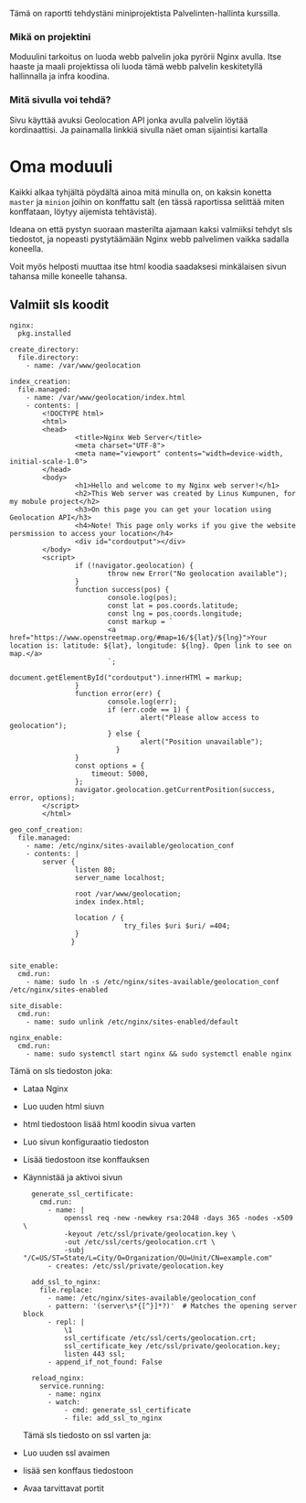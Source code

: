 
Tämä on raportti tehdystäni miniprojektista Palvelinten-hallinta kurssilla.

### Mikä on projektini
Moduulini tarkoitus on luoda webb palvelin joka pyrörii Nginx avulla. Itse haaste ja maali projektissa oli luoda tämä webb palvelin keskitetyllä hallinnalla ja infra koodina.

### Mitä sivulla voi tehdä?
Sivu käyttää avuksi Geolocation API jonka avulla palvelin löytää kordinaattisi. Ja painamalla linkkiä sivulla näet oman sijaintisi kartalla

# Oma moduuli
Kaikki alkaa tyhjältä pöydältä ainoa mitä minulla on, on kaksin konetta `master` ja `minion` joihin on konffattu salt (en tässä raportissa selittää miten konffataan, löytyy aijemista tehtävistä).

Ideana on että pystyn suoraan masterilta ajamaan kaksi valmiiksi tehdyt sls tiedostot, ja nopeasti pystytäämään Nginx webb palvelimen vaikka sadalla koneella.

Voit myös helposti muuttaa itse html koodia saadaksesi minkälaisen sivun tahansa mille koneelle tahansa.

## Valmiit sls koodit

    nginx:
      pkg.installed
    
    create_directory:
      file.directory:
        - name: /var/www/geolocation
    
    index_creation:
      file.managed:
        - name: /var/www/geolocation/index.html
        - contents: |
            <!DOCTYPE html>
            <html>
            <head>
                    <title>Nginx Web Server</title>
                    <meta charset="UTF-8">
                    <meta name="viewport" contents="width=device-width, initial-scale-1.0">
            </head>
            <body>
                    <h1>Hello and welcome to my Nginx web server!</h1>
                    <h2>This Web server was created by Linus Kumpunen, for my mobule project</h2>
                    <h3>On this page you can get your location using Geolocation API</h3>
                    <h4>Note! This page only works if you give the website persmission to access your location</h4>
                    <div id="cordoutput"></div>
            </body>
            <script>
                    if (!navigator.geolocation) {
                            throw new Error("No geolocation available");
                    }
                    function success(pos) {
                            console.log(pos);
                            const lat = pos.coords.latitude;
                            const lng = pos.coords.longitude;
                            const markup = `
                            <a href="https://www.openstreetmap.org/#map=16/${lat}/${lng}">Your location is: latitude: ${lat}, longitude: ${lng}. Open link to see on map.</a>
                            `;
                            document.getElementById("cordoutput").innerHTMl = markup;
                    }
                    function error(err) {
                            console.log(err);
                            if (err.code == 1) {
                                    alert("Please allow access to geolocation");
                            } else {
                                    alert("Position unavailable");
                              }
                    }
                    const options = {
                        timeout: 5000,
                    };
                    navigator.geolocation.getCurrentPosition(success, error, options);
            </script>
            </html>
    
    geo_conf_creation:
      file.managed:
        - name: /etc/nginx/sites-available/geolocation_conf
        - contents: |
            server {
                    listen 80;
                    server_name localhost;
    
                    root /var/www/geolocation;
                    index index.html;
    
                    location / {
                                try_files $uri $uri/ =404;
                    }
                   }
    
    
    site_enable:
      cmd.run:
        - name: sudo ln -s /etc/nginx/sites-available/geolocation_conf /etc/nginx/sites-enabled
    
    site_disable:
      cmd.run:
        - name: sudo unlink /etc/nginx/sites-enabled/default
    
    nginx_enable:
      cmd.run:
        - name: sudo systemctl start nginx && sudo systemctl enable nginx

Tämä on sls tiedoston joka:

- Lataa Nginx
- Luo uuden html siuvn
- html tiedostoon lisää html koodin sivua varten
- Luo sivun konfiguraatio tiedoston
- Lisää tiedostoon itse konffauksen
- Käynnistää ja aktivoi sivun


        generate_ssl_certificate:
          cmd.run:
            - name: |
                openssl req -new -newkey rsa:2048 -days 365 -nodes -x509 \
                -keyout /etc/ssl/private/geolocation.key \
                -out /etc/ssl/certs/geolocation.crt \
                -subj "/C=US/ST=State/L=City/O=Organization/OU=Unit/CN=example.com"
            - creates: /etc/ssl/private/geolocation.key
        
        add_ssl_to_nginx:
          file.replace:
            - name: /etc/nginx/sites-available/geolocation_conf
            - pattern: '(server\s*{[^}]*?)'  # Matches the opening server block
            - repl: |
                \1
                ssl_certificate /etc/ssl/certs/geolocation.crt;
                ssl_certificate_key /etc/ssl/private/geolocation.key;
                listen 443 ssl;
            - append_if_not_found: False
        
        reload_nginx:
          service.running:
            - name: nginx
            - watch:
                - cmd: generate_ssl_certificate
                - file: add_ssl_to_nginx

  Tämä sls tiedosto on ssl varten ja:

- Luo uuden ssl avaimen
- lisää sen konffaus tiedostoon
- Avaa tarvittavat portit
